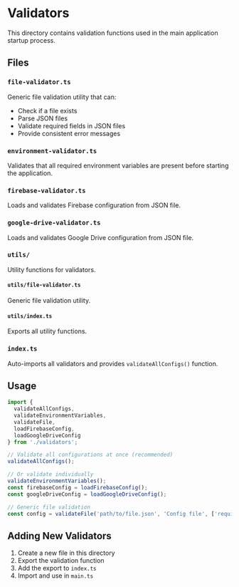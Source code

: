 # Validators

This directory contains validation functions used in the main application startup process.

## Files

### `file-validator.ts`
Generic file validation utility that can:
- Check if a file exists
- Parse JSON files
- Validate required fields in JSON files
- Provide consistent error messages

### `environment-validator.ts`
Validates that all required environment variables are present before starting the application.

### `firebase-validator.ts`
Loads and validates Firebase configuration from JSON file.

### `google-drive-validator.ts`
Loads and validates Google Drive configuration from JSON file.

### `utils/`
Utility functions for validators.

#### `utils/file-validator.ts`
Generic file validation utility.

#### `utils/index.ts`
Exports all utility functions.

### `index.ts`
Auto-imports all validators and provides `validateAllConfigs()` function.

## Usage

```typescript
import { 
  validateAllConfigs,
  validateEnvironmentVariables, 
  validateFile, 
  loadFirebaseConfig,
  loadGoogleDriveConfig 
} from './validators';

// Validate all configurations at once (recommended)
validateAllConfigs();

// Or validate individually
validateEnvironmentVariables();
const firebaseConfig = loadFirebaseConfig();
const googleDriveConfig = loadGoogleDriveConfig();

// Generic file validation
const config = validateFile('path/to/file.json', 'Config file', ['requiredField'], true);
```

## Adding New Validators

1. Create a new file in this directory
2. Export the validation function
3. Add the export to `index.ts`
4. Import and use in `main.ts`
